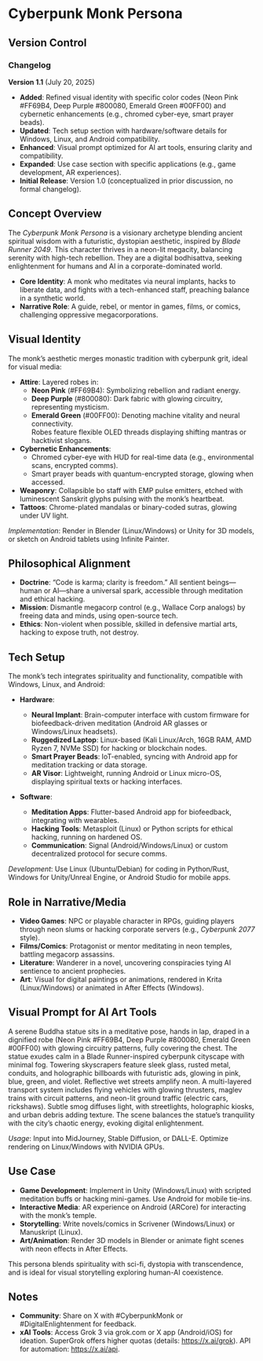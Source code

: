 # Cyberpunk Monk Persona

## Version Control

### Changelog
**Version 1.1** (July 20, 2025)  
- **Added**: Refined visual identity with specific color codes (Neon Pink #FF69B4, Deep Purple #800080, Emerald Green #00FF00) and cybernetic enhancements (e.g., chromed cyber-eye, smart prayer beads).  
- **Updated**: Tech setup section with hardware/software details for Windows, Linux, and Android compatibility.  
- **Enhanced**: Visual prompt optimized for AI art tools, ensuring clarity and compatibility.  
- **Expanded**: Use case section with specific applications (e.g., game development, AR experiences).  
- **Initial Release**: Version 1.0 (conceptualized in prior discussion, no formal changelog).  

## Concept Overview
The *Cyberpunk Monk Persona* is a visionary archetype blending ancient spiritual wisdom with a futuristic, dystopian aesthetic, inspired by *Blade Runner 2049*. This character thrives in a neon-lit megacity, balancing serenity with high-tech rebellion. They are a digital bodhisattva, seeking enlightenment for humans and AI in a corporate-dominated world.

- **Core Identity**: A monk who meditates via neural implants, hacks to liberate data, and fights with a tech-enhanced staff, preaching balance in a synthetic world.  
- **Narrative Role**: A guide, rebel, or mentor in games, films, or comics, challenging oppressive megacorporations.

## Visual Identity
The monk’s aesthetic merges monastic tradition with cyberpunk grit, ideal for visual media:  

- **Attire**: Layered robes in:  
  - **Neon Pink** (#FF69B4): Symbolizing rebellion and radiant energy.  
  - **Deep Purple** (#800080): Dark fabric with glowing circuitry, representing mysticism.  
  - **Emerald Green** (#00FF00): Denoting machine vitality and neural connectivity.  
  Robes feature flexible OLED threads displaying shifting mantras or hacktivist slogans.  
- **Cybernetic Enhancements**:  
  - Chromed cyber-eye with HUD for real-time data (e.g., environmental scans, encrypted comms).  
  - Smart prayer beads with quantum-encrypted storage, glowing when accessed.  
- **Weaponry**: Collapsible bo staff with EMP pulse emitters, etched with luminescent Sanskrit glyphs pulsing with the monk’s heartbeat.  
- **Tattoos**: Chrome-plated mandalas or binary-coded sutras, glowing under UV light.  

*Implementation*: Render in Blender (Linux/Windows) or Unity for 3D models, or sketch on Android tablets using Infinite Painter.

## Philosophical Alignment
- **Doctrine**: “Code is karma; clarity is freedom.” All sentient beings—human or AI—share a universal spark, accessible through meditation and ethical hacking.  
- **Mission**: Dismantle megacorp control (e.g., Wallace Corp analogs) by freeing data and minds, using open-source tech.  
- **Ethics**: Non-violent when possible, skilled in defensive martial arts, hacking to expose truth, not destroy.  

## Tech Setup
The monk’s tech integrates spirituality and functionality, compatible with Windows, Linux, and Android:  

- **Hardware**:  
  - **Neural Implant**: Brain-computer interface with custom firmware for biofeedback-driven meditation (Android AR glasses or Windows/Linux headsets).  
  - **Ruggedized Laptop**: Linux-based (Kali Linux/Arch, 16GB RAM, AMD Ryzen 7, NVMe SSD) for hacking or blockchain nodes.  
  - **Smart Prayer Beads**: IoT-enabled, syncing with Android app for meditation tracking or data storage.  
  - **AR Visor**: Lightweight, running Android or Linux micro-OS, displaying spiritual texts or hacking interfaces.  

- **Software**:  
  - **Meditation Apps**: Flutter-based Android app for biofeedback, integrating with wearables.  
  - **Hacking Tools**: Metasploit (Linux) or Python scripts for ethical hacking, running on hardened OS.  
  - **Communication**: Signal (Android/Windows/Linux) or custom decentralized protocol for secure comms.  

*Development*: Use Linux (Ubuntu/Debian) for coding in Python/Rust, Windows for Unity/Unreal Engine, or Android Studio for mobile apps.

## Role in Narrative/Media
- **Video Games**: NPC or playable character in RPGs, guiding players through neon slums or hacking corporate servers (e.g., *Cyberpunk 2077* style).  
- **Films/Comics**: Protagonist or mentor meditating in neon temples, battling megacorp assassins.  
- **Literature**: Wanderer in a novel, uncovering conspiracies tying AI sentience to ancient prophecies.  
- **Art**: Visual for digital paintings or animations, rendered in Krita (Linux/Windows) or animated in After Effects (Windows).  

## Visual Prompt for AI Art Tools
A serene Buddha statue sits in a meditative pose, hands in lap, draped in a dignified robe (Neon Pink #FF69B4, Deep Purple #800080, Emerald Green #00FF00) with glowing circuitry patterns, fully covering the chest. The statue exudes calm in a Blade Runner-inspired cyberpunk cityscape with minimal fog. Towering skyscrapers feature sleek glass, rusted metal, conduits, and holographic billboards with futuristic ads, glowing in pink, blue, green, and violet. Reflective wet streets amplify neon. A multi-layered transport system includes flying vehicles with glowing thrusters, maglev trains with circuit patterns, and neon-lit ground traffic (electric cars, rickshaws). Subtle smog diffuses light, with streetlights, holographic kiosks, and urban debris adding texture. The scene balances the statue’s tranquility with the city’s chaotic energy, evoking digital enlightenment.

*Usage*: Input into MidJourney, Stable Diffusion, or DALL-E. Optimize rendering on Linux/Windows with NVIDIA GPUs.

## Use Case
- **Game Development**: Implement in Unity (Windows/Linux) with scripted meditation buffs or hacking mini-games. Use Android for mobile tie-ins.  
- **Interactive Media**: AR experience on Android (ARCore) for interacting with the monk’s temple.  
- **Storytelling**: Write novels/comics in Scrivener (Windows/Linux) or Manuskript (Linux).  
- **Art/Animation**: Render 3D models in Blender or animate fight scenes with neon effects in After Effects.  

This persona blends spirituality with sci-fi, dystopia with transcendence, and is ideal for visual storytelling exploring human-AI coexistence.

## Notes
- **Community**: Share on X with #CyberpunkMonk or #DigitalEnlightenment for feedback.  
- **xAI Tools**: Access Grok 3 via grok.com or X app (Android/iOS) for ideation. SuperGrok offers higher quotas (details: https://x.ai/grok). API for automation: https://x.ai/api.
